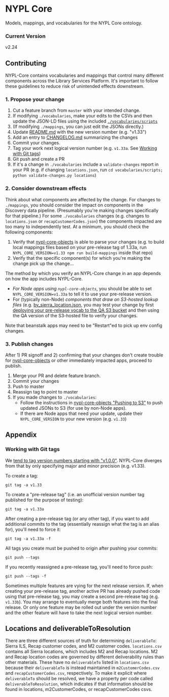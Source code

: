 # NYPL Core

Models, mappings, and vocabularies for the NYPL Core ontology.

### Current Version

v2.24

## Contributing

NYPL-Core contains vocabularies and mappings that control many different components across the Library Services Platform. It's important to follow these guidelines to reduce risk of unintended effects downstream.

### 1. Propose your change

1. Cut a feature branch from `master` with your intended change.
2. If modifying `./vocabularies`, make your edits to the CSVs and then update the JSON-LD files using the included [`./vocabularies/scripts`](./vocabularies/scripts)
3. (If modifying `./mappings`, you can just edit the JSONs directly.)
4. Update [README.md](README.md#current-version) with the new version number (e.g. "v1.33")
5. Add an entry to [CHANGELOG.md](CHANGELOG.md) summarizing the changes
6. Commit your changes.
7. Tag your work next logical version number (e.g. `v1.33a`. See [Working with Git tags](#working-with-git-tags))
8. Git push and create a PR
9. If it's a change in `./vocabularies` include a `validate-changes` report in your PR (e.g. if changing `locations.json`, run `cd vocabularies/scripts; python validate-changes.py locations`)

### 2. Consider downstream effects

Think about what components are affected by the change. For changes to `./mappings`, you should consider the impact on components in the Discovery data pipeline. (Presumably you're making changes specifically for that pipeline.) For some `./vocabularies` changes (e.g. changes to `locations.json` or `recapCustomerCodes.json`) the components impacted are too many to independently test. At a minimum, you should check the following components:

1. Verify that [nypl-core-objects](https://github.com/NYPL/nypl-core-objects) is able to parse your changes (e.g. to build local mappings files based on your pre-release tag of 1.33a, run `NYPL_CORE_VERSION=v1.33 npm run build-mappings` inside that repo)
2. Verify that the specific component(s) for which you're making the change pick up the change...

The method by which you verify an NYPL-Core change in an app depends on how the app includes NYPL-Core.

- _For Node apps using `nypl-core-objects`_, you should be able to set `NYPL_CORE_VERSION=v1.33a` to tell it to use your pre-release version.
- For (typically non-Node) _components that draw on S3-hosted lookup files_ (e.g. [by_sierra_location.json](https://s3.amazonaws.com/nypl-core-objects-mapping-production/by_sierra_location.json), you may test your change by first [deploying your pre-release vocab to the QA S3 bucket](https://github.com/NYPL/nypl-core-objects#pushing-to-s3) and then using the QA version of the S3-hosted file to verify your changes.

Note that beanstalk apps may need to be "Restart"ed to pick up env config changes.

### 3. Publish changes

After 1) PR signoff and 2) confirming that your changes don't create trouble for [nypl-core-objects](https://github.com/NYPL/nypl-core-objects) or other immediately impacted apps, proceed to publish.

1. Merge your PR and delete feature branch.
2. Commit your changes
3. Push to master
4. Reassign tag to point to master
5. If you made changes to `./vocabularies`:
   - Follow the instructions in [nypl-core-objects "Pushing to S3"](https://github.com/NYPL/nypl-core-objects#pushing-to-s3) to push updated JSONs to S3 (for use by non-Node apps).
   - If there are Node apps that need your update, update their `NYPL_CORE_VERSION` to your new version (e.g. `v1.33`)

## Appendix

### Working with Git tags

We [tend to tag version numbers starting with "v1.0.0"](https://github.com/NYPL/engineering-general/blob/master/standards/versioning.md). NYPL-Core diverges from that by only specifying major and minor precision (e.g. v1.33).

To create a tag:

```
git tag -a v1.33
```

To create a "pre-release tag" (i.e. an unofficial version number tag published for the purpose of testing):

```
git tag -a v1.33a
```

After creating a pre-release tag (or any other tag), if you want to add additional commits to the tag (essentially reassign what the tag is an alias for), you'll need to force it:

```
git tag -a v1.33a -f
```

All tags you create must be pushed to origin after pushing your commits:

```
git push --tags
```

If you recently reassigned a pre-release tag, you'll need to force push:

```
git push --tags -f
```

Sometimes multiple features are vying for the next release version. If, when creating your pre-release tag, another active PR has already pushed code using that pre-release tag, you may create a second pre-release tag (e.g. `v1.33b`). You may arrange to eventually merge both features into the final release. Or only one feature may be rolled out under the version number and the other feature will have to take the next logical version number.

## Locations and deliverableToResolution

There are three different sources of truth for determining `deliverableTo`: Sierra ILS, Recap customer codes,
and M2 customer codes. `locations.csv` contains all Sierra locations, which includes M2 and Recap locations.
M2 and Recap location codes are governed by different deliverability rules than other materials. These have no
`deliverableTo` listed in `locations.csv` because their `deliverableTo` is instead maintained in `m2CustomerCodes.csv`
and `recapCustomerCodes.csv`, respectively. To make it explicit where `deliverableTo` should be resolved, we have
a property per code called `deliverableToResolution`, which indicates if that information should be found in
locations, m2CustomerCodes, or recapCustomerCodes csvs.
